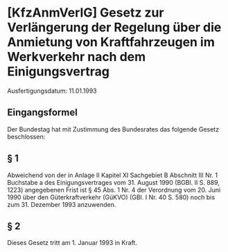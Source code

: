 # [KfzAnmVerlG] Gesetz zur Verlängerung der Regelung über die Anmietung von Kraftfahrzeugen im Werkverkehr nach dem Einigungsvertrag

Ausfertigungsdatum: 11.01.1993

 

## Eingangsformel

Der Bundestag hat mit Zustimmung des Bundesrates das folgende Gesetz beschlossen:


## § 1

Abweichend von der in Anlage II Kapitel XI Sachgebiet B Abschnitt III Nr. 1 Buchstabe a des Einigungsvertrages vom 31. August 1990 (BGBl. II S. 889, 1223) angegebenen Frist ist § 45 Abs. 1 Nr. 4 der Verordnung vom 20. Juni 1990 über den Güterkraftverkehr (GüKVO) (GBl. I Nr. 40 S. 580) noch bis zum 31. Dezember 1993 anzuwenden.


## § 2

Dieses Gesetz tritt am 1. Januar 1993 in Kraft.
